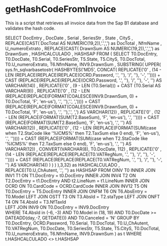 # getHashCodeFromInvoice
This is a script that retrieves all invoice data from the Sap B1 database and validates the hash code.


SELECT DocEntry
        , DocDate
        , Serial
        , SeriesStr
        , State
        , CityS
        , REPLACE(CAST( DocTotal  AS NUMERIC(19,2)),'.',',') as DocTotal
        , NfmName
        , U_numeroExtrato
        , REPLACE(CAST( DrawnSum  AS NUMERIC(19,2)),'.',',') as DrawnSum
        , HASHCALCULADO
        , HASHSAP 
        FROM (
            SELECT T0.DocEntry,
            T0.DocDate, 
            T0.Serial, 
            T0.SeriesStr,
            T5.State, 
            T5.CityS, 
            T0.DocTotal, 
            T0.U_numeroExtrato, 
            T6.NfmName, 
            INV9.DrawnSum
            , SUBSTRING(
                UPPER(
                    sys.fn_sqlvarbasetostr(
                        HASHBYTES('MD5',
                            CONCAT( REPLICATE('0' , (14 - LEN (REPLACE(REPLACE(REPLACE(OCRD.Password, '.', ''), '/', ''), '-', '')))) 
                                + CAST (REPLACE(REPLACE(REPLACE(OCRD.Password, '.', ''), '/', ''), '-', '') AS VARCHAR(14))
                            , REPLICATE('0' , (9 - LEN  (T0.Serial))) 
                            	+ CAST (T0.Serial AS VARCHAR(9))
                            , REPLICATE('0' , (12 - LEN (REPLACE(REPLACE(FORMAT(COALESCE(INV9.DrawnSum, 0) + T0.DocTotal, 'F', 'en-us'), '.', ''),'.', ',')))) 
                                + CAST (REPLACE(REPLACE(FORMAT(COALESCE(INV9.DrawnSum, 0) + T0.DocTotal, 'F', 'en-us'), '.', ''),'.', ',') AS VARCHAR(12))
                            , REPLICATE('0' , (12 - LEN (REPLACE(FORMAT(SUM(T2.BaseSum), 'F', 'en-us'), '.', '')))) 
                                + CAST (REPLACE(FORMAT(SUM(T2.BaseSum), 'F', 'en-us'), '.', '') AS VARCHAR(12))
                            , REPLICATE('0' , (12 - LEN (REPLACE(FORMAT(SUM(case when T2.StaCode like '%ICMS%' then T2.TaxSum else 0 end), 'F', 'en-us'), '.', '')))) 
                                + CAST (REPLACE(FORMAT(SUM(case when T2.StaCode like '%ICMS%' then T2.TaxSum else 0 end), 'F', 'en-us'), '.', '') AS VARCHAR(12))
                            , CONVERT(VARCHAR(8), T0.DocDate, 112)
                            , REPLICATE('0' , (14 - LEN (REPLACE(REPLACE(REPLACE(T0.VATRegNum, '.', ''), '/', ''), '-', '')))) 
                                + CAST (REPLACE(REPLACE(REPLACE(T0.VATRegNum, '.', ''), '/', ''), '-', '') AS VARCHAR(14))
                            )
                        )
                    )
                ),3,32) as HASHCALCULADO
            , REPLACE(T0.U_ChAutent, '.', '') as HASHSAP
            FROM OINV T0
            INNER JOIN INV1 T1 ON T1.DocEntry = t0.DocEntry
            INNER JOIN INV4 T2 ON T2.DocEntry = t1.DocEntry AND t2.LineNum = t1.LineNum
            INNER JOIN OCRD ON T0.CardCode = OCRD.CardCode
            INNER JOIN INV12 T5 ON T0.DocEntry = T5.DocEntry
            INNER JOIN ONFM T6 ON T6.AbsEntry = T0.Model
            LEFT JOIN OSTT T3 ON T3.AbsId = T2.staType
            LEFT JOIN ONFT T4 ON T4.AbsId = T3.NfTaxId                                        
            LEFT JOIN INV9 ON T0.DocEntry = INV9.DocEntry                                      
            WHERE T4.AbsId in (-6, -3)
            AND T0.Model in (18, 19)
            AND T0.DocDate >= DATEADD(day,-7, GETDATE())
            AND T0.Canceled = 'N'
            GROUP BY
            T0.DocEntry, 
            OCRD.Password, 
            T0.Serial, 
            T0.DocTotal,
            T0.U_ChAutent,
            T0.VATRegNum, 
            T0.DocDate, 
            T0.SeriesStr, 
            T5.State, 
            T5.CityS,
            T0.DocTotal,
            T0.U_numeroExtrato, 
            T6.NfmName,
            INV9.DrawnSum
        ) as t
        WHERE t.HASHCALCULADO <> t.HASHSAP
